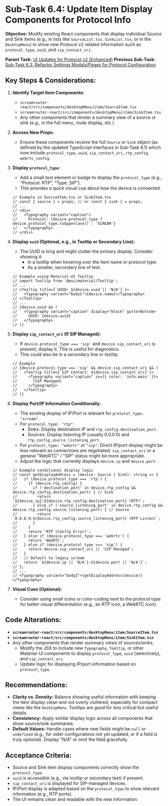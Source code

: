 # Sub-Task 6.4: Update Item Display Components for Protocol Info

**Objective:** Modify existing React components that display individual Source and Sink items (e.g., in lists like `SourceList.tsx`, `SinkList.tsx`, or in the `DesktopMenu`) to show new Protocol v2 related information such as `protocol_type`, `uuid`, and `sip_contact_uri`.

**Parent Task:** [UI Updates for Protocol v2 (Enhanced)](../task_06_ui_updates.md)
**Previous Sub-Task:** [Sub-Task 6.3: Refactor Settings Modals/Pages for Protocol Configuration](./subtask_6.3_refactor_settings_modals.md)

## Key Steps & Considerations:

1.  **Identify Target Item Components:**
    *   `screamrouter-react/src/components/desktopMenu/item/SourceItem.tsx`
    *   `screamrouter-react/src/components/desktopMenu/item/SinkItem.tsx`
    *   Any other components that render a summary view of a source or sink (e.g., in the full menu, route display, etc.).

2.  **Access New Props:**
    *   Ensure these components receive the full `Source` or `Sink` object (as defined by the updated TypeScript interfaces in Sub-Task 6.1) which now include `protocol_type`, `uuid`, `sip_contact_uri`, `rtp_config`, `webrtc_config`.

3.  **Display `protocol_type`:**
    *   Add a small text element or badge to display the `protocol_type` (e.g., "Protocol: RTP", "Type: SIP").
    *   This provides a quick visual cue about how the device is connected.
    ```tsx
    // Example in SourceItem.tsx or SinkItem.tsx
    // const { source } = props; // or const { sink } = props;
    // ...
    // <div>
    //   <Typography variant="caption">
    //     Protocol: {device.protocol_type ? device.protocol_type.toUpperCase() : 'SCREAM'}
    //   </Typography>
    // </div>
    ```

4.  **Display `uuid` (Optional, e.g., in Tooltip or Secondary Line):**
    *   The UUID is long and might clutter the primary display. Consider showing it:
        *   In a tooltip when hovering over the item name or protocol type.
        *   As a smaller, secondary line of text.
    ```tsx
    // Example using Material-UI Tooltip
    // import Tooltip from '@mui/material/Tooltip';
    // ...
    // <Tooltip title={`UUID: ${device.uuid || 'N/A'}`}>
    //   <Typography variant="body1">{device.name}</Typography>
    // </Tooltip>
    // ...
    // {device.uuid && (
    //   <Typography variant="caption" display="block" gutterBottom>
    //     UUID: {device.uuid}
    //   </Typography>
    // )}
    ```

5.  **Display `sip_contact_uri` (If SIP Managed):**
    *   If `device.protocol_type === 'sip'` and `device.sip_contact_uri` is present, display it. This is useful for diagnostics.
    *   This could also be in a secondary line or tooltip.
    ```tsx
    // Example
    // {device.protocol_type === 'sip' && device.sip_contact_uri && (
    //   <Tooltip title={`SIP Contact: ${device.sip_contact_uri}`}>
    //     <Typography variant="caption" sx={{ color: 'info.main' }}>
    //       (SIP Managed)
    //     </Typography>
    //   </Tooltip>
    // )}
    ```

6.  **Display Port/IP Information Conditionally:**
    *   The existing display of IP/Port is relevant for `protocol_type: "scream"`.
    *   For `protocol_type: "rtp"`:
        *   Sinks: Display destination IP and `rtp_config.destination_port`.
        *   Sources: Display listening IP (usually 0.0.0.0) and `rtp_config.source_listening_port`.
    *   For `protocol_type: "webrtc"` or `"sip"`: Direct IP/port display might be less relevant as connections are negotiated. `sip_contact_uri` or a general "WebRTC" / "SIP" status might be more appropriate.
    *   Adjust the logic that currently displays `device.ip` and `device.port`.

    ```tsx
    // Example conditional display logic
    // const getDisplayAddress = (device: Source | Sink): string => {
    //   if (device.protocol_type === 'rtp') {
    //     if (device.rtp_config) {
    //       if ('destination_port' in device.rtp_config && device.rtp_config.destination_port) { // Sink
    //         return `${device.ip}:${device.rtp_config.destination_port} (RTP)`;
    //       } else if ('source_listening_port' in device.rtp_config && device.rtp_config.source_listening_port) { // Source
    //         return `0.0.0.0:${device.rtp_config.source_listening_port} (RTP Listen)`;
    //       }
    //     }
    //     return 'RTP (Config Error)';
    //   } else if (device.protocol_type === 'webrtc') {
    //     return 'WebRTC';
    //   } else if (device.protocol_type === 'sip') {
    //     return device.sip_contact_uri || 'SIP Managed';
    //   }
    //   // Default to legacy scream
    //   return `${device.ip || 'N/A'}:${device.port || 'N/A'}`;
    // };
    // ...
    // <Typography variant="body2">{getDisplayAddress(device)}</Typography>
    ```

7.  **Visual Cues (Optional):**
    *   Consider using small icons or color-coding next to the protocol type for better visual differentiation (e.g., an RTP icon, a WebRTC icon).

## Code Alterations:

*   **`screamrouter-react/src/components/desktopMenu/item/SourceItem.tsx`**
*   **`screamrouter-react/src/components/desktopMenu/item/SinkItem.tsx`**
*   Any other components that render summary views of sources/sinks.
    *   Modify the JSX to include new `Typography`, `Tooltip`, or other Material-UI components to display `protocol_type`, `uuid` (selectively), and `sip_contact_uri`.
    *   Update logic for displaying IP/port information based on `protocol_type`.

## Recommendations:

*   **Clarity vs. Density:** Balance showing useful information with keeping the item display clean and not overly cluttered, especially for compact views like the `DesktopMenu`. Tooltips are good for less critical but useful details.
*   **Consistency:** Apply similar display logic across all components that show source/sink summaries.
*   **Default Values:** Handle cases where new fields might be `null` or `undefined` (e.g., for older configurations not yet updated, or if a field is truly optional). Display "N/A" or omit the field gracefully.

## Acceptance Criteria:

*   Source and Sink item display components correctly show the `protocol_type`.
*   `uuid` is accessible (e.g., via tooltip or secondary text) if present.
*   `sip_contact_uri` is displayed for SIP-managed devices.
*   IP/Port display is adapted based on the `protocol_type` to show relevant information (e.g., RTP ports).
*   The UI remains clean and readable with the new information.
